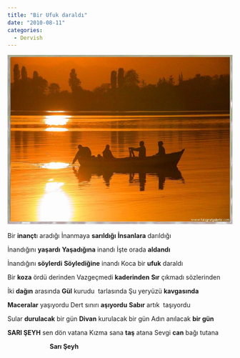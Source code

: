 ```yaml
---
title: "Bir Ufuk daraldı"
date: "2010-08-11"
categories: 
  - Dervish
---
```


[![143sizdengismailcalli-sapancagolu.jpg](../uploads/2010/08/143sizdengismailcalli-sapancagolu.jpg)](../uploads/2010/08/143sizdengismailcalli-sapancagolu.jpg "143sizdengismailcalli-sapancagolu.jpg")

[](../uploads/2010/08/143sizdengismailcalli-sapancagolu.jpg "143sizdengismailcalli-sapancagolu.jpg")Bir **inançt**ı aradığı İnanmaya **sarıldığı** **İnsanlara** darıldığı

İnandığını **yaşardı** **Yaşadığına** inandı İşte orada **aldandı**

İnandığını **söylerdi** **Söylediğine** inandı Koca bir **ufuk** daraldı

Bir **koza** ördü derinden Vazgeçmedi **kaderinden** **Sır** çıkmadı sözlerinden

İki **dağın** arasında **Gül** kurudu  tarlasında Şu yeryüzü **kavgasında**

**Maceralar** yaşıyordu Dert sınırı **aşıyordu** **Sabır** artık  taşıyordu

Sular **durulacak** bir gün **Divan** kurulacak bir gün Adın anılacak **bir gün**

**SARI ŞEYH** sen dön vatana Kızma sana **taş** atana Sevgi **can** bağı tutana

                        **Sarı Şeyh**
